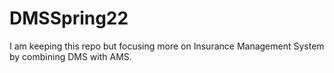# DMSSpring22


I am keeping this repo but focusing more on Insurance Management System by combining DMS with AMS. 